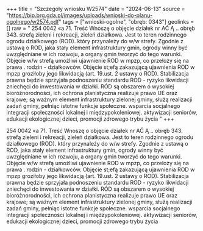 +++
title = "Szczegóły wniosku W2574"
date = "2024-06-13"
source = "https://bip.brg.gda.pl/images/uploads/wnioski-do-planu-ogolnego/w2574.pdf"
tags = ["wnioski-ogolne", "obręb: 0343"]
geolinks = []
raw = " 254 0042 «a 71. Treść Wnoszę o objęcie działek nr AĆ Ą .. obręb 343. strefą zieleni i rekreacji, zieleń działkowa. Jest  to teren rodzinnego ogrodu działkowego (ROD). który przynależy do w/w strefy. Zgodnie z ustawą o ROD, jaka  stały element infrastruktury gmin, ogrody winny być uwzględniane w ich rozwoju, a organy gmin tworzyć do tego  warunki. Objęcie w/w strefą umożliwi ujawnienie ROD w mpzp, co przełoży się na prawa . rodzin -  działkowców. Objęcie st;efą zakazującą ujawnienia ROD w mpzp groziłoby jego likwidacją (art. 19.ust. 2 ustawy  o ROD). Stabilizacja prawna będzie sprzyjała podnoszeniu standardu ROD - ryzyko likwidacji zniechęci do inwestowania w działki. RÓD są obszarem o wysokiej bioróżnorodności, ich ochrona planistyczna realizuje prawo UE oraz krajowe; są ważnym element infrastruktury zielonej gminy, służą realizacji zadań gminy, pełniąc istotne funkcje społeczne. wsparcia socjalnego integracji społeczności lokalnej i międzypokoleniowej. aktywizacji seniorów, edukacji ekologicznej dzieci, promocji zdrowego trybu życia  "
+++

 254 0042
«a 71. Treść Wnoszę o objęcie działek nr AĆ Ą .. obręb 343. strefą zieleni i rekreacji, zieleń działkowa. Jest 
to teren rodzinnego ogrodu działkowego (ROD). który przynależy do w/w strefy. Zgodnie z ustawą o ROD, jaka 
stały element infrastruktury gmin, ogrody winny być uwzględniane w ich rozwoju, a organy gmin tworzyć do tego
 warunki. Objęcie w/w strefą umożliwi ujawnienie ROD w mpzp, co przełoży się na prawa . rodzin -
 działkowców. Objęcie st;efą zakazującą ujawnienia ROD w mpzp groziłoby jego likwidacją (art. 19.ust. 2 ustawy 
o ROD). Stabilizacja prawna będzie sprzyjała podnoszeniu standardu ROD - ryzyko likwidacji zniechęci do
inwestowania w działki. RÓD są obszarem o wysokiej bioróżnorodności, ich ochrona planistyczna realizuje
prawo UE oraz krajowe; są ważnym element infrastruktury zielonej gminy, służą realizacji zadań gminy, pełniąc
istotne funkcje społeczne. wsparcia socjalnego integracji społeczności lokalnej i międzypokoleniowej.
aktywizacji seniorów, edukacji ekologicznej dzieci, promocji zdrowego trybu życia
 


